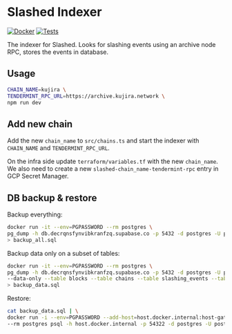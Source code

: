 # Slashed Indexer

[![Docker](https://github.com/AndreMiras/slashed/actions/workflows/docker.yml/badge.svg)](https://github.com/AndreMiras/slashed/actions/workflows/docker.yml)
[![Tests](https://github.com/AndreMiras/slashed/actions/workflows/tests.yml/badge.svg)](https://github.com/AndreMiras/slashed/actions/workflows/tests.yml)

The indexer for Slashed.
Looks for slashing events using an archive node RPC, stores the events in database.

## Usage

```sh
CHAIN_NAME=kujira \
TENDERMINT_RPC_URL=https://archive.kujira.network \
npm run dev
```

## Add new chain

Add the new `chain_name` to `src/chains.ts` and start the indexer with `CHAIN_NAME` and `TENDERMINT_RPC_URL`.

On the infra side update `terraform/variables.tf` with the new `chain_name`.
We also need to create a new `slashed-chain_name-tendermint-rpc` entry in GCP Secret Manager.

## DB backup & restore

Backup everything:

```sh
docker run -it --env=PGPASSWORD --rm postgres \
pg_dump -h db.decrqnsfynvibkranfzq.supabase.co -p 5432 -d postgres -U postgres \
> backup_all.sql
```

Backup data only on a subset of tables:

```sh
docker run -it --env=PGPASSWORD --rm postgres \
pg_dump -h db.decrqnsfynvibkranfzq.supabase.co -p 5432 -d postgres -U postgres \
--data-only --table blocks --table chains --table slashing_events --table sync_statuses --table validators \
> backup_data.sql
```

Restore:

```sh
cat backup_data.sql | \
docker run -i --env=PGPASSWORD --add-host=host.docker.internal:host-gateway \
--rm postgres psql -h host.docker.internal -p 54322 -d postgres -U postgres
```
